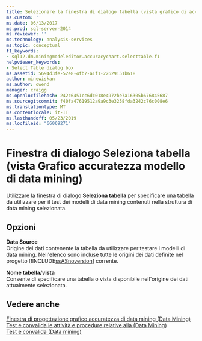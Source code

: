 ```yaml
---
title: Selezionare la finestra di dialogo tabella (vista grafico di accuratezza Data Mining) | Microsoft Docs
ms.custom: ''
ms.date: 06/13/2017
ms.prod: sql-server-2014
ms.reviewer: ''
ms.technology: analysis-services
ms.topic: conceptual
f1_keywords:
- sql12.dm.miningmodeleditor.accuracychart.selecttable.f1
helpviewer_keywords:
- Select Table dialog box
ms.assetid: 5694d3fe-52e8-4fb7-a1f1-22629151b618
author: minewiskan
ms.author: owend
manager: craigg
ms.openlocfilehash: 242c6451cc6dc018e4972be7a16305b676845687
ms.sourcegitcommit: f40fa47619512a9a9c3e3258fda3242c76c008e6
ms.translationtype: MT
ms.contentlocale: it-IT
ms.lasthandoff: 05/23/2019
ms.locfileid: "66069271"
---
```

# <a name="select-table-dialog-box-mining-accuracy-chart-view"></a>Finestra di dialogo Seleziona tabella (vista Grafico accuratezza modello di data mining)
  Utilizzare la finestra di dialogo **Seleziona tabella** per specificare una tabella da utilizzare per il test dei modelli di data mining contenuti nella struttura di data mining selezionata.  
  
## <a name="options"></a>Opzioni  
 **Data Source**  
 Origine dei dati contenente la tabella da utilizzare per testare i modelli di data mining. Nell'elenco sono incluse tutte le origini dei dati definite nel progetto [!INCLUDE[ssASnoversion](../includes/ssasnoversion-md.md)] corrente.  
  
 **Nome tabella/vista**  
 Consente di specificare una tabella o vista disponibile nell'origine dei dati attualmente selezionata.  
  
## <a name="see-also"></a>Vedere anche  
 [Finestra di progettazione grafico accuratezza di data mining &#40;Data Mining&#41;](mining-accuracy-chart-designer-data-mining.md)   
 [Test e convalida le attività e procedure relative alla &#40;Data Mining&#41;](data-mining/testing-and-validation-tasks-and-how-tos-data-mining.md)   
 [Test e convalida &#40;Data mining&#41;](data-mining/testing-and-validation-data-mining.md)  
  
  
